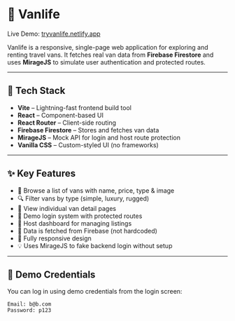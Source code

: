 # 🚐 Vanlife

Live Demo: [tryvanlife.netlify.app](https://tryvanlife.netlify.app)

Vanlife is a responsive, single-page web application for exploring and renting travel vans. It fetches real van data from **Firebase Firestore** and uses **MirageJS** to simulate user authentication and protected routes.

---

## 🚀 Tech Stack

- **Vite** – Lightning-fast frontend build tool  
- **React** – Component-based UI  
- **React Router** – Client-side routing  
- **Firebase Firestore** – Stores and fetches van data  
- **MirageJS** – Mock API for login and host route protection  
- **Vanilla CSS** – Custom-styled UI (no frameworks)

---

## ✨ Key Features

- 🚌 Browse a list of vans with name, price, type & image  
- 🔍 Filter vans by type (simple, luxury, rugged)  
- 📄 View individual van detail pages  
- 🔐 Demo login system with protected routes  
- 👤 Host dashboard for managing listings  
- 🔄 Data is fetched from Firebase (not hardcoded)  
- 📱 Fully responsive design  
- 💡 Uses MirageJS to fake backend login without setup

---

## 🔑 Demo Credentials

You can log in using demo credentials from the login screen:

```plaintext
Email: b@b.com  
Password: p123
